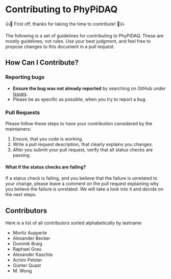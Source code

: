 # Contributing to PhyPiDAQ

:+1::tada: First off, thanks for taking the time to contribute! :tada::+1:

The following is a set of guidelines for contributing to PhyPiDAQ. These are mostly guidelines, not rules. Use your best
judgment, and feel free to propose changes to this document in a pull request.

## How Can I Contribute?

### Reporting bugs

* **Ensure the bug was not already reported** by searching on GitHub under
  [Issues](https://github.com/PhyPiDAQ/PhyPiDAQ/issues).
* Please be as specific as possible, when you try to report a bug.

### Pull Requests

Please follow these steps to have your contribution considered by the maintainers:

1. Ensure, that you code is working.
2. Write a pull request description, that clearly explains you changes.
3. After you submit your pull request, verify that all status checks are passing.

#### What if the status checks are failing?

If a status check is failing, and you believe that the failure is unrelated to your change, please leave a comment on
the pull request explaining why you believe the failure is unrelated. We will take a look into it and decide on the next
steps.

## Contributors

Here is a list of all contributors sorted alphabetically by lastname

* Moritz Aupperle
* Alexander Becker
* Dominik Braig
* Raphael Grau
* Alexander Kaschta
* Achim Pelster
* Günter Quast
* M. Wong

